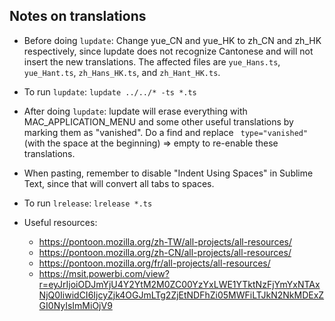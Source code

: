 ## Notes on translations

- Before doing `lupdate`: Change yue_CN and yue_HK to zh_CN and zh_HK respectively, since lupdate does not recognize Cantonese and will not insert the new translations. The affected files are `yue_Hans.ts`, `yue_Hant.ts`, `zh_Hans_HK.ts`, and `zh_Hant_HK.ts`.
- To run `lupdate`: `lupdate ../../* -ts *.ts`
- After doing `lupdate`: lupdate will erase everything with MAC_APPLICATION_MENU and some other useful translations by marking them as "vanished". Do a find and replace ` type="vanished"` (with the space at the beginning) => empty to re-enable these translations.
- When pasting, remember to disable "Indent Using Spaces" in Sublime Text, since that will convert all tabs to spaces.
- To run `lrelease`: `lrelease *.ts`

- Useful resources:
  - https://pontoon.mozilla.org/zh-TW/all-projects/all-resources/
  - https://pontoon.mozilla.org/zh-CN/all-projects/all-resources/
  - https://pontoon.mozilla.org/fr/all-projects/all-resources/
  - https://msit.powerbi.com/view?r=eyJrIjoiODJmYjU4Y2YtM2M0ZC00YzYxLWE1YTktNzFjYmYxNTAxNjQ0IiwidCI6IjcyZjk4OGJmLTg2ZjEtNDFhZi05MWFiLTJkN2NkMDExZGI0NyIsImMiOjV9
